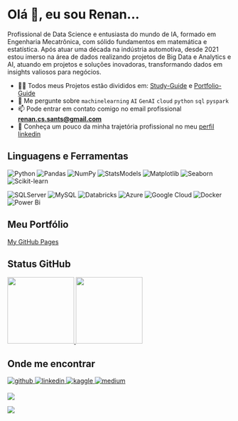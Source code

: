 
<h1 align="left">Olá 👋, eu sou Renan...</h1>

Profissional de Data Science e entusiasta do mundo de IA, formado em Engenharia Mecatrônica, com sólido fundamentos em matemática e estatística. Após atuar uma década na indústria automotiva, desde 2021 estou imerso na área de dados realizando projetos de Big Data e Analytics e AI, atuando em projetos e soluções inovadoras, transformando dados em insights valiosos para negócios.

- 👨‍💻 Todos meus Projetos estão divididos em: [Study-Guide](https://github.com/reynancs/study-guide) e [Portfolio-Guide](https://reynancs.github.io/portfolio-guide/)
- 💬 Me pergunte sobre `machinelearning` `AI` `GenAI` `cloud` `python` `sql` `pyspark` 
- 📫 Pode entrar em contato comigo no email profissional **renan.cs.sants@gmail.com**
- 📄 Conheça um pouco da minha trajetória profissional no meu [perfil linkedin](https://www.linkedin.com/in/renan-cardoso-8323b151/)


## Linguagens e Ferramentas
![Python](https://img.shields.io/badge/Python-14354C?style=for-the-badge&logo=python&logoColor=yellow)
![Pandas](https://img.shields.io/badge/pandas-%23150458.svg?style=for-the-badge&logo=pandas&logoColor=white)
![NumPy](https://img.shields.io/badge/numpy-%23013243.svg?style=for-the-badge&logo=numpy&logoColor=white)
![StatsModels](https://img.shields.io/badge/StatsModels-%230C55A5.svg?style=for-the-badge&logo=statsmodels&logoColor=%white)
![Matplotlib](https://img.shields.io/badge/Matplotlib-%233F4F75.svg?style=for-the-badge&logo=Matplotlib&logoColor=White)
![Seaborn](https://img.shields.io/badge/seaborn-3670A0?style=for-the-badge&logo=seaborn&logoColor=white)
![Scikit-learn](https://img.shields.io/badge/scikit_learn-F7931E?style=for-the-badge&logo=scikit-learn&logoColor=white)

![SQLServer](https://img.shields.io/badge/Microsoft%20SQL%20Server-CC2927?style=for-the-badge&logo=microsoft%20sql%20server&logoColor=white)
![MySQL](https://img.shields.io/badge/MySQL-005C84?style=for-the-badge&logo=mysql&logoColor=white)
![Databricks](https://img.shields.io/badge/Databricks-FF3621?style=for-the-badge&logo=Databricks&logoColor=white)
![Azure](https://img.shields.io/badge/azure-%230072C6.svg?style=for-the-badge&logo=microsoftazure&logoColor=white)
![Google Cloud](https://img.shields.io/badge/GoogleCloud-%234285F4.svg?style=for-the-badge&logo=google-cloud&logoColor=yellow)
![Docker](https://img.shields.io/badge/Docker-14354C?style=for-the-badge&logo=docker&logoColor=blue)
![Power Bi](https://img.shields.io/badge/power_bi-F2C811?style=for-the-badge&logo=powerbi&logoColor=black)


## Meu Portfólio
[My GitHub Pages](https://reynancs.github.io/portfolio-guide)



## Status GitHub
<p align="left">
<a href="https://github.com/reynancs">
  <img height="150em" src="https://github-readme-stats-eight-theta.vercel.app/api?username=reynancs&show_icons=true&theme=transparent&include_all_commits=true&count_private=true"/>
  <img height="150em" src="https://github-readme-stats-eight-theta.vercel.app/api/top-langs/?username=reynancs&layout=compact&langs_count=8&theme=transparent"/>
</a>
</p>


## Onde me encontrar
<p align="left">
<a href="https://github.com/reynancs" target="_blank">
<img src=https://img.shields.io/badge/github-%2324292e.svg?&style=for-the-badge&logo=github&logoColor=white alt=github style="margin-bottom: 5px;" />
</a>
<a href="https://www.linkedin.com/in/renan-cardoso-8323b151/" target="_blank">
<img src=https://img.shields.io/badge/linkedin-%231E77B5.svg?&style=for-the-badge&logo=linkedin&logoColor=white alt=linkedin style="margin-bottom: 5px;" />
</a>
<a href="https://www.kaggle.com/reynancs" target="_blank">
<img src=https://img.shields.io/badge/kaggle-%2344BAE8.svg?&style=for-the-badge&logo=kaggle&logoColor=white alt=kaggle style="margin-bottom: 5px;" />
</a>
<a href="https://medium.com/@reynancs" target="_blank">
<img src=https://img.shields.io/badge/medium-%23292929.svg?&style=for-the-badge&logo=medium&logoColor=white alt=medium style="margin-bottom: 5px;" />
</a>  
</p>





 <p align="left">
<img src="https://komarev.com/ghpvc/?username=reynancs&&style=flat-square"/>
</p> 

  <p align="left">
<img src="https://img.shields.io/github/stars/reynancs?style=social"/>
</p>
